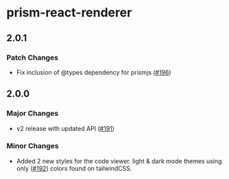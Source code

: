 # prism-react-renderer

## 2.0.1

### Patch Changes

- Fix inclusion of @types dependency for prismjs
  ([#196](https://github.com/FormidableLabs/prism-react-renderer/pull/196))

## 2.0.0

### Major Changes

- v2 release with updated API
  ([#191](https://github.com/FormidableLabs/prism-react-renderer/pull/191))

### Minor Changes

- Added 2 new styles for the code viewer. light & dark mode themes using only
  ([#192](https://github.com/FormidableLabs/prism-react-renderer/pull/192))
  colors found on tailwindCSS.
